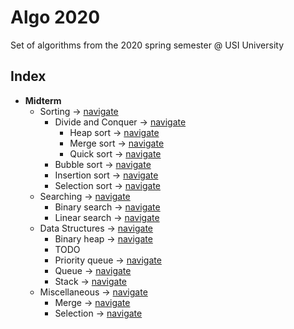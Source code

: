 # Algo 2020

Set of algorithms from the 2020 spring semester @ USI University

## Index

- **Midterm**
  - Sorting -> [navigate](https://github.com/edoriggio/algo2020/tree/master/midterm/sorting)
    - Divide and Conquer -> [navigate](https://github.com/edoriggio/algo2020/tree/master/midterm/sorting/divide_and_conquer)
      - Heap sort -> [navigate](https://github.com/edoriggio/algo2020/tree/master/midterm/sorting/divide_and_conquer/heap_sort.py)
      - Merge sort -> [navigate](https://github.com/edoriggio/algo2020/tree/master/midterm/sorting/divide_and_conquer/merge_sort.py)
      - Quick sort -> [navigate](https://github.com/edoriggio/algo2020/tree/master/midterm/sorting/divide_and_conquer/quick_sort.py)
    - Bubble sort -> [navigate](https://github.com/edoriggio/algo2020/tree/master/midterm/sorting/bubble_sort.py)
    - Insertion sort -> [navigate](https://github.com/edoriggio/algo2020/tree/master/midterm/sorting/insertion_sort.py)
    - Selection sort -> [navigate](https://github.com/edoriggio/algo2020/tree/master/midterm/sorting/selection_sort.py)
  - Searching -> [navigate](https://github.com/edoriggio/algo2020/tree/master/midterm/searching)
    - Binary search -> [navigate](https://github.com/edoriggio/algo2020/tree/master/midterm/searching/binary_search.py)
    - Linear search -> [navigate](https://github.com/edoriggio/algo2020/tree/master/midterm/searching/linear_search.py)
  - Data Structures -> [navigate](https://github.com/edoriggio/algo2020/tree/master/midterm/data_structures)
    - Binary heap -> [navigate](https://github.com/edoriggio/algo2020/tree/master/midterm/data_structures/binary_heap.py)
    - TODO
    - Priority queue -> [navigate](https://github.com/edoriggio/algo2020/tree/master/midterm/data_structures/priority_queue.py)
    - Queue -> [navigate](https://github.com/edoriggio/algo2020/tree/master/midterm/data_structures/queue.py)
    - Stack -> [navigate](https://github.com/edoriggio/algo2020/tree/master/midterm/data_structures/stack.py)
  - Miscellaneous -> [navigate](https://github.com/edoriggio/algo2020/tree/master/midterm/misc)
    - Merge -> [navigate](https://github.com/edoriggio/algo2020/tree/master/midterm/misc/merge.py)
    - Selection -> [navigate](https://github.com/edoriggio/algo2020/tree/master/midterm/misc/selection.py)

